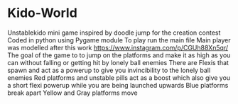 # Kido-World
Unstablekido mini game inspired by doodle jump for the creation contest
Coded in python using Pygame module
To play run the main file
Main player was modelled after this work https://www.instagram.com/p/CGUh88Xn5qr/
The goal of the game to to jump on the platforms and make it as high as you can without falling or getting hit by lonely ball enemies
There are Flexis that spawn and act as a powerup to give you invincibility to the lonely ball enemies
Red platforms and unstable pills act as a boost which also give you a short flexi powerup while you are being launched upwards
Blue platforms break apart
Yellow and Gray platforms move
